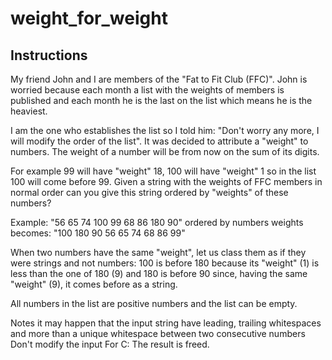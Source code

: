 # weight_for_weight

## Instructions
My friend John and I are members of the "Fat to Fit Club (FFC)".
John is worried because each month a list with the weights of members is published
 and each month he is the last on the list which means he is the heaviest.

I am the one who establishes the list so I told him: "Don't worry any more,
I will modify the order of the list". It was decided to attribute a "weight"
to numbers. The weight of a number will be from now on the sum of its digits.

For example 99 will have "weight" 18, 100 will have "weight" 1 so in the list
 100 will come before 99. Given a string with the weights of FFC members
  in normal order can you give this string ordered by "weights" of these numbers?

Example:
"56 65 74 100 99 68 86 180 90" ordered by numbers weights becomes: "100 180 90 56 65 74 68 86 99"

When two numbers have the same "weight", let us class them as if they were
strings and not numbers: 100 is before 180 because its "weight" (1) is
less than the one of 180 (9) and 180 is before 90 since, having the same
"weight" (9), it comes before as a string.

All numbers in the list are positive numbers and the list can be empty.

Notes
it may happen that the input string have leading, trailing whitespaces
and more than a unique whitespace between two consecutive numbers
Don't modify the input
For C: The result is freed.
